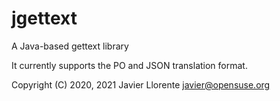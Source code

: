 # jgettext
A Java-based gettext library

It currently supports the PO and JSON translation format.

Copyright (C) 2020, 2021 Javier Llorente javier@opensuse.org
